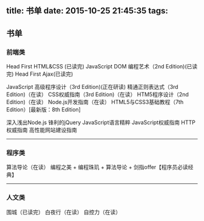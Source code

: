 title: 书单
date: 2015-10-25 21:45:35
tags:
---
## 书单

### 前端类
Head First HTML&CSS (已读完)
JavaScript DOM 编程艺术（2nd Edition)(已读完)
Head First Ajax(已读完)

JavaScript 高级程序设计（3rd Edition)(正在研读)
精通正则表达式（3rd Edition)（在读）
CSS权威指南（3rd Edition)（在读）
HTM5程序设计（2nd Edition)（在读）
Node.js开发指南（在读）
HTML5与CSS3基础教程（7th Edition）[最新版：8th Edition]


深入浅出Node.js
锋利的jQuery
JavaScript语言精粹
JavaScript权威指南
HTTP权威指南
高性能网站建设指南

***
### 程序类
算法导论（在读）
编程之美 + 编程珠玑 + 算法导论 + 剑指offer【程序员必读经典】


***

### 人文类
围城（已读完）
白夜行（在读）
自控力（在读）

